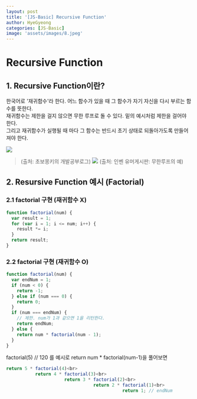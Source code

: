 ```yaml
---
layout: post
title: '[JS-Basic] Recursive Function'
author: HyeGyeong
categories: [JS-Basic]
image: 'assets/images/8.jpeg'
---
```


# Recursive Function

## 1. Recursive Function이란?

한국어로 '재귀함수'라 한다. 어느 함수가 있을 때 그 함수가 자기 자신을 다시 부르는 함수를 뜻한다.<br>
재귀함수는 제한을 걸지 않으면 무한 루프로 돌 수 있다. 밑의 예시처럼 제한을 걸어야 한다.<br>
그리고 재귀함수가 실행될 때 마다 그 함수는 반드시 초기 상태로 되돌아가도록 만들어져야 한다.

<img src = "https://wayhome25.github.io/assets/post-img/cs/sum.png"><br>

> (출처: 초보몽키의 개발공부로그)
> <img src="http://kstatic.inven.co.kr/upload/2018/05/08/bbs/i14088991378.png">
> (출처: 인벤 유머게시판: 무한루프의 예)

## 2. Resursive Function 예시 (Factorial)

### 2.1 factorial 구현 (재귀함수 X)

```javascript
function factorial(num) {
  var result = 1;
  for (var i = 1; i <= num; i++) {
    result *= i;
  }
  return result;
}
```

### 2.2 factorial 구현 (재귀함수 O)

```javascript
function factorial(num) {
  var endNum = 1;
  if (num < 0) {
    return -1;
  } else if (num === 0) {
    return 0;
  }
  if (num === endNum) {
    // 제한. num가 1과 같으면 1을 리턴한다.
    return endNum;
  } else {
    return num * factorial(num - 1);
  }
}
```

factorial(5) // 120 를 예시로
return num \* factorial(num-1)을 풀어보면<br>

```javascript
return 5 * factorial(4)<br>
           return 4 * factorial(3)<br>
                      return 3 * factorial(2)<br>
                                 return 2 * factorial(1)<br>
                                            return 1; // endNum
```
